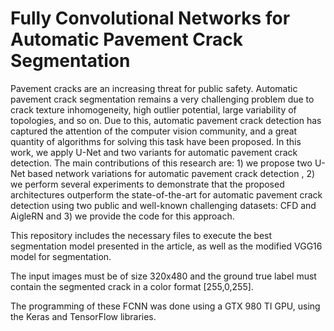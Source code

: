 # Fully Convolutional Networks for Automatic Pavement Crack Segmentation
Pavement cracks are an increasing threat for public safety. Automatic pavement crack segmentation remains a very challenging problem due to crack texture inhomogeneity, high outlier potential, large variability of topologies, and so on. Due to this, automatic pavement crack detection has captured the attention of the computer vision community, and a great quantity of algorithms for solving this task have been proposed. In this work, we apply U-Net and two variants for automatic pavement crack detection. The main contributions of this research are: 1) we propose two U-Net based network variations for automatic pavement crack detection , 2) we perform several experiments to demonstrate that the proposed architectures outperform the state-of-the-art for automatic pavement crack detection using two public and well-known challenging datasets: CFD and AigleRN and 3) we provide the code for this approach. 


This repository includes the necessary files to execute the best segmentation model presented in the article, as well as the modified VGG16 model for segmentation.

The input images must be of size 320x480 and the ground true label must contain the segmented crack in a color format [255,0,255].

The programming of these FCNN was done using a GTX 980 TI GPU, using the Keras and TensorFlow libraries.

